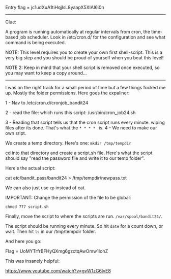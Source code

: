 Entry flag = jc1udXuA1tiHqjIsL8yaapX5XIAI6i0n 

* * * * 

Clue: 

A program is running automatically at regular intervals from cron, the time-based job scheduler. Look in /etc/cron.d/ for the configuration and see what command is being executed.

NOTE: This level requires you to create your own first shell-script. This is a very big step and you should be proud of yourself when you beat this level!

NOTE 2: Keep in mind that your shell script is removed once executed, so you may want to keep a copy around… 

* * * * 

I was on the right track for a small period of time but a few things fucked me up. Mostly the folder permissions. Here goes the expaliner: 


1 - Nav to /etc/cron.d/cronjob_bandit24 

2 - read the file: which runs this script: /usr/bin/cron_job24.sh

3 - Reading that script tells us that the cron script runs every minute. wiping files after its done. That's what the `* * * * ` is. 
4 -  We need to make our own sript. 

We create a temp directory. Here's one: `mkdir /tmp/tempdir` 

cd into that directory and create a script.sh file. Here's what the script should say "read the password file and write it to our temp folder". 

Here's the actual script: 

cat etc/bandit_pass/bandit24 > /tmp/tempdir/newpass.txt

We can also just use `cp` instead of cat. 

IMPORTANT: Change the permission of the file to be global: 

`chmod 777 script.sh` 

Finally, move the script to where the scripts are run. `/var/spool/bandit24/`. 

The script should be running every minute. So hit `date` for a count down, or wait. Then hit `ls` in our /tmp/tempdir folder. 

And here you go: 

Flag = UoMYTrfrBFHyQXmg6gzctqAwOmw1IohZ 

This was insanely helpful: 

https://www.youtube.com/watch?v=gvW1zG6lvE8
